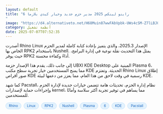 ```yaml
---
layout: default
title: "راينو لينكس 2025 مدير حزم جديد وخيار كيدي بلازما 6
"
image: "https://d4.alternativeto.net/H68Muin87wwFAbVpbk-UWs4cSM-Z7lLBJQq84QsPEaI/rs:fill:1520:760:0/g:ce:0:0/YWJzOi8vZGlzdC9jb250ZW50LzE3NTE4NzQ3NTU2NTIucG5n.png"
category: أنظمة تشغيل
date: 2025-07-07T07:52:35
---
```


أصدرت Rhino Linux الإصدار 2025.3، والذي يتميز بإعادة كتابة كاملة لمدير الحزم الخاص بها RPK2 باستخدام Nushell. يمثل هذا التحديث نقلة نوعية في إدارة البرامج، حيث يوفر RPK2 أداءً وكفاءة محسنة.

إلى جانب ذلك، يقدم هذا الإصدار حزمة UBXI KDE Desktop المبنية على Plasma 6، مما يمنح المستخدمين خيار تجربة سطح مكتب KDE الحديثة. وتعتزم Rhino Linux إطلاق صور أقراص KDE رسمية في وقت لاحق من هذا العام، مما يعزز من دعمها لبيئة KDE.

كما شهد Pacstall، نظام إدارة الحزم، تحديثات هامة تتضمن خيارات جديدة لإدارة الحزم وإجراءات حماية لإصدارات kernel، مما يساهم في توفير تجربة أكثر سلاسة وأمانًا للمستخدمين.

<div style="margin-top:2px; margin-bottom:2px;"><a href="https://bidjadraft.github.io/?query=Rhino" style="background:#e3f2fd; color:#1565c0; font-size:80%; border-radius:12px; padding:3px 10px; margin:2px 4px 2px 0; display:inline-block; border:1px solid #bbdefb; text-decoration:none;">Rhino</a> <a href="https://bidjadraft.github.io/?query=Linux" style="background:#e3f2fd; color:#1565c0; font-size:80%; border-radius:12px; padding:3px 10px; margin:2px 4px 2px 0; display:inline-block; border:1px solid #bbdefb; text-decoration:none;">Linux</a> <a href="https://bidjadraft.github.io/?query=RPK2" style="background:#e3f2fd; color:#1565c0; font-size:80%; border-radius:12px; padding:3px 10px; margin:2px 4px 2px 0; display:inline-block; border:1px solid #bbdefb; text-decoration:none;">RPK2</a> <a href="https://bidjadraft.github.io/?query=Nushell" style="background:#e3f2fd; color:#1565c0; font-size:80%; border-radius:12px; padding:3px 10px; margin:2px 4px 2px 0; display:inline-block; border:1px solid #bbdefb; text-decoration:none;">Nushell</a> <a href="https://bidjadraft.github.io/?query=Plasma" style="background:#e3f2fd; color:#1565c0; font-size:80%; border-radius:12px; padding:3px 10px; margin:2px 4px 2px 0; display:inline-block; border:1px solid #bbdefb; text-decoration:none;">Plasma</a> <a href="https://bidjadraft.github.io/?query=6" style="background:#e3f2fd; color:#1565c0; font-size:80%; border-radius:12px; padding:3px 10px; margin:2px 4px 2px 0; display:inline-block; border:1px solid #bbdefb; text-decoration:none;">6</a> <a href="https://bidjadraft.github.io/?query=KDE" style="background:#e3f2fd; color:#1565c0; font-size:80%; border-radius:12px; padding:3px 10px; margin:2px 4px 2px 0; display:inline-block; border:1px solid #bbdefb; text-decoration:none;">KDE</a> <a href="https://bidjadraft.github.io/?query=Pacstall" style="background:#e3f2fd; color:#1565c0; font-size:80%; border-radius:12px; padding:3px 10px; margin:2px 4px 2px 0; display:inline-block; border:1px solid #bbdefb; text-decoration:none;">Pacstall</a></div><br><br>
